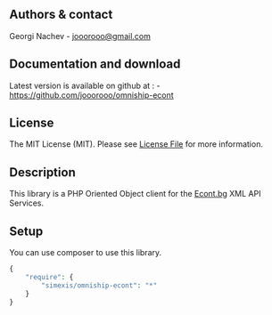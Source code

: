     
## Authors & contact


Georgi Nachev
    - jooorooo@gmail.com

    
## Documentation and download


Latest version is available on github at :
    - https://github.com/jooorooo/omniship-econt


## License

The MIT License (MIT). Please see [License File](LICENSE.md) for more information.


## Description


This library is a PHP Oriented Object client for the [Econt.bg](http://econt.bg) XML API Services.


## Setup 

You can use composer to use this library.

```php
{
    "require": {
		"simexis/omniship-econt": "*"
    }
}
```


